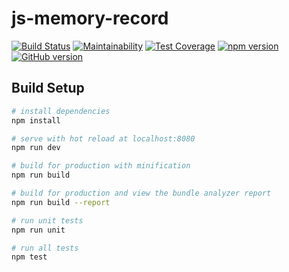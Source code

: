 # js-memory-record

[![Build Status](https://travis-ci.org/akicho8/js-memory-record.svg?branch=master)](https://travis-ci.org/akicho8/js-memory-record)
[![Maintainability](https://api.codeclimate.com/v1/badges/010e25e22f84080afe2d/maintainability)](https://codeclimate.com/github/akicho8/js-memory-record/maintainability)
[![Test Coverage](https://api.codeclimate.com/v1/badges/4de340004a69572e32a0/test_coverage)](https://codeclimate.com/github/akicho8/js-memory-record/test_coverage)
[![npm version](https://badge.fury.io/js/js-memory-record.svg)](https://badge.fury.io/js/js-memory-record)
[![GitHub version](https://badge.fury.io/gh/akicho8%2Fjs-memory-record.svg)](https://badge.fury.io/gh/akicho8%2Fjs-memory-record)

## Build Setup

```bash
# install dependencies
npm install

# serve with hot reload at localhost:8080
npm run dev

# build for production with minification
npm run build

# build for production and view the bundle analyzer report
npm run build --report

# run unit tests
npm run unit

# run all tests
npm test
```

